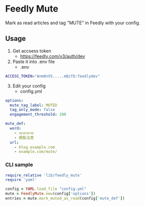 Feedly Mute
===========

Mark as read articles and tag "MUTE" in Feedly with your config.


## Usage

1. Get accsess token
    - https://feedly.com/v3/auth/dev
2. Paste it into .env file
    - .env
```sh
ACCESS_TOKEN="Anm8nV5.....mQifQ:feedlydev"
```
3. Edit your config
    - config.yml

```yaml
options:
  mute_tag_label: MUTED
  tag_only_mode: false
  engagement_threshold: 200

mute_def:
  word:
    - ｗｗｗｗ
    - 閲覧注意
  url:
    - blog.example.com
    - example.com/mute/
```


### CLI sample

```ruby
require_relative 'lib/feedly_mute'
require 'yaml'

config = YAML.load_file "config.yml"
mute = FeedlyMute.new(config['options'])
entries = mute.mark_muted_as_read(config['mute_def'])
```
